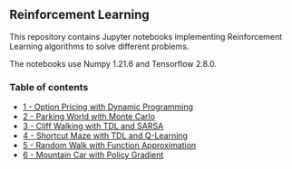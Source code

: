 ## Reinforcement Learning

This repository contains Jupyter notebooks implementing Reinforcement Learning algorithms to solve different problems. 

The notebooks use Numpy 1.21.6 and Tensorflow 2.8.0. 

### Table of contents

* [1 - Option Pricing with Dynamic Programming](https://github.com/bmarroc/reinforcement-learning/blob/main/1/1.ipynb)
* [2 - Parking World with Monte Carlo](https://github.com/bmarroc/reinforcement-learning/blob/main/2/2.ipynb)
* [3 - Cliff Walking with TDL and SARSA](https://github.com/bmarroc/reinforcement-learning/blob/main/3/3.ipynb)
* [4 - Shortcut Maze with TDL and Q-Learning](https://github.com/bmarroc/reinforcement-learning/blob/main/4/4.ipynb)
* [5 - Random Walk with Function Approximation](https://github.com/bmarroc/reinforcement-learning/blob/main/5/5.ipynb)
* [6 - Mountain Car with Policy Gradient](https://github.com/bmarroc/reinforcement-learning/blob/main/6/6.ipynb)
